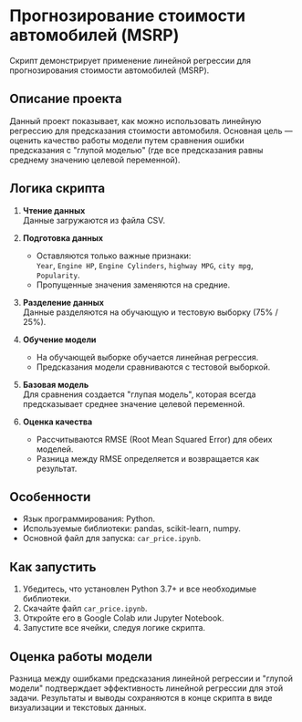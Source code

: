 # Прогнозирование стоимости автомобилей (MSRP)

Скрипт демонстрирует применение линейной регрессии для прогнозирования стоимости автомобилей (MSRP).

## Описание проекта

Данный проект показывает, как можно использовать линейную регрессию для предсказания стоимости автомобиля. Основная цель — оценить качество работы модели путем сравнения ошибки предсказания с "глупой моделью" (где все предсказания равны среднему значению целевой переменной).

## Логика скрипта

1. **Чтение данных**  
   Данные загружаются из файла CSV.

2. **Подготовка данных**  
   - Оставляются только важные признаки:  
     `Year`, `Engine HP`, `Engine Cylinders`, `highway MPG`, `city mpg`, `Popularity`.
   - Пропущенные значения заменяются на средние.

3. **Разделение данных**  
   Данные разделяются на обучающую и тестовую выборку (75% / 25%).

4. **Обучение модели**  
   - На обучающей выборке обучается линейная регрессия.
   - Предсказания модели сравниваются с тестовой выборкой.

5. **Базовая модель**  
   Для сравнения создается "глупая модель", которая всегда предсказывает среднее значение целевой переменной.

6. **Оценка качества**  
   - Рассчитываются RMSE (Root Mean Squared Error) для обеих моделей.
   - Разница между RMSE определяется и возвращается как результат.

## Особенности

- Язык программирования: Python.
- Используемые библиотеки: pandas, scikit-learn, numpy.
- Основной файл для запуска: `car_price.ipynb`.

## Как запустить

1. Убедитесь, что установлен Python 3.7+ и все необходимые библиотеки.
2. Скачайте файл `car_price.ipynb`.
3. Откройте его в Google Colab или Jupyter Notebook.
4. Запустите все ячейки, следуя логике скрипта.

## Оценка работы модели

Разница между ошибками предсказания линейной регрессии и "глупой модели" подтверждает эффективность линейной регрессии для этой задачи. 
Результаты и выводы сохраняются в конце скрипта в виде визуализации и текстовых данных.
